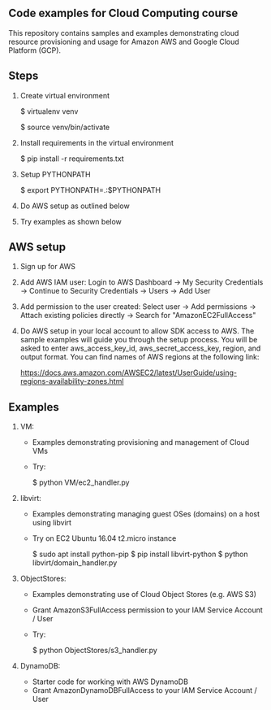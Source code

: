 Code examples for Cloud Computing course
-----------------------------------------

This repository contains samples and examples demonstrating cloud resource provisioning and usage
for Amazon AWS and Google Cloud Platform (GCP).

Steps
------

1) Create virtual environment

   $ virtualenv venv

   $ source venv/bin/activate

2) Install requirements in the virtual environment

   $ pip install -r requirements.txt

3) Setup PYTHONPATH

   $ export PYTHONPATH=.:$PYTHONPATH

4) Do AWS setup as outlined below

5) Try examples as shown below


AWS setup
-----------

1) Sign up for AWS

2) Add AWS IAM user:
   Login to AWS Dashboard -> My Security Credentials -> Continue to Security Credentials -> Users -> Add User

3) Add permission to the user created:
   Select user -> Add permissions -> Attach existing policies directly -> Search for "AmazonEC2FullAccess"

4) Do AWS setup in your local account to allow SDK access to AWS.
   The sample examples will guide you through the setup process. You will be asked to enter
   aws_access_key_id, aws_secret_access_key, region, and output format.
   You can find names of AWS regions at the following link:

   https://docs.aws.amazon.com/AWSEC2/latest/UserGuide/using-regions-availability-zones.html


Examples
---------
1) VM: 
   - Examples demonstrating provisioning and management of Cloud VMs
   - Try:

     $ python VM/ec2_handler.py

2) libvirt:
   - Examples demonstrating managing guest OSes (domains) on a host using libvirt
   - Try on EC2 Ubuntu 16.04 t2.micro instance

     $ sudo apt install python-pip
     $ pip install libvirt-python
     $ python libvirt/domain_handler.py

3) ObjectStores:
   - Examples demonstrating use of Cloud Object Stores (e.g. AWS S3)
   - Grant AmazonS3FullAccess permission to your IAM Service Account / User
   - Try:

     $ python ObjectStores/s3_handler.py

4) DynamoDB:
   - Starter code for working with AWS DynamoDB
   - Grant AmazonDynamoDBFullAccess to your IAM Service Account / User